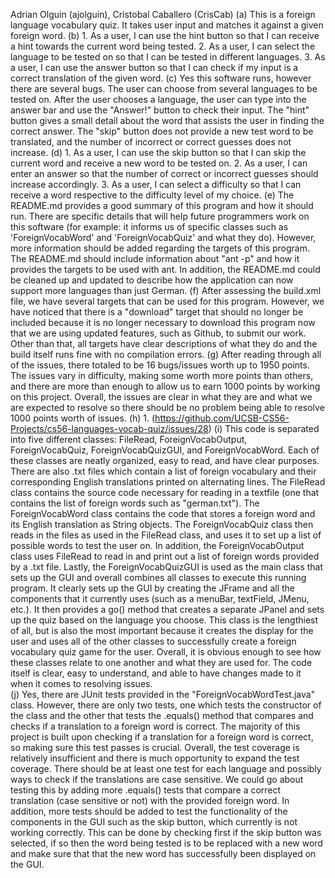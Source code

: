 Adrian Olguin (ajolguin), Cristobal Caballero (CrisCab)
(a) This is a foreign language vocabulary quiz. It takes user input and matches it against a given foreign word.
(b) 1. As a user, I can use the hint button so that I can receive a hint towards the current word being tested.
    2. As a user, I can select the language to be tested on so that I can be tested in different languages.
    3. As a user, I can use the answer button so that I can check if my input is a correct translation of the given word.
(c) Yes this software runs, however there are several bugs. The user can choose from several languages to be tested on. After the user chooses a language, the user can type into the answer bar and use the "Answer!" button to check their input. The "hint" button gives a small detail about the word that assists the user in finding the correct answer. The "skip" button does not provide a new test word to be translated, and the number of incorrect or correct guesses does not increase.
(d) 1. As a user, I can use the skip button so that I can skip the current word and receive a new word to be tested on.
    2. As a user, I can enter an answer so that the number of correct or incorrect guesses should increase accordingly.
    3. As a user, I can select a difficulty so that I can receive a word respective to the difficulty level of my choice.
(e) The README.md provides a good summary of this program and how it should run. There are specific details that will help future programmers work on this software (for example: it informs us of specific classes such as 'ForeignVocabWord' and 'ForeignVocabQuiz' and what they do). However, more information should be added regarding the targets of this program. The README.md should include information about "ant -p" and how it provides the targets to be used with ant. In addition, the README.md could be cleaned up and updated to describe how the application can now support more languages than just German.
(f) After assessing the build.xml file, we have several targets that can be used for this program. However, we have noticed that there is a "download" target that should no longer be included because it is no longer necessary to download this program now that we are using updated features, such as Github, to submit our work. Other than that, all targets have clear descriptions of what they do and the build itself runs fine with no compilation errors.
(g) After reading through all of the issues, there totaled to be 16 bugs/issues worth up to 1950 points. The issues vary in difficulty, making some worth more points than others, and there are more than enough to allow us to earn 1000 points by working on this project. Overall, the issues are clear in what they are and what we are expected to resolve so there should be no problem being able to resolve 1000 points worth of issues.
(h) 1. (https://github.com/UCSB-CS56-Projects/cs56-languages-vocab-quiz/issues/28)
(i) This code is separated into five different classes: FileRead, ForeignVocabOutput, ForeignVocabQuiz, ForeignVocabQuizGUI, and ForeignVocabWord. Each of these classes are neatly organized, easy to read, and have clear purposes. There are also .txt files which contain a list of foreign vocabulary and their corresponding English translations printed on alternating lines. The FileRead class contains the source code necessary for reading in a textfile (one that contains the list of foreign words such as "german.txt"). The ForeignVocabWord class contains the code that stores a foreign word and its English translation as String objects. The ForeignVocabQuiz class then reads in the files as used in the FileRead class, and uses it to set up a list of possible words to test the user on. In addition, the ForeignVocabOutput class uses FileRead to read in and print out a list of foreign words provided by a .txt file. Lastly, the ForeignVocabQuizGUI is used as  the main class that sets up the GUI and overall combines all classes to execute this running program. It clearly sets up the GUI by creating the JFrame and all the components that it currently uses (such as a menuBar, textField, JMenu, etc.). It then provides a go() method that creates a separate JPanel and sets up the quiz based on the language you choose. This class is the lengthiest of all, but is also the most important because it creates the display for the user and uses all of the other classes to successfully create a foreign vocabulary quiz game for the user. Overall, it is obvious enough to see how these classes relate to one another and what they are used for. The code itself is clear, easy to understand, and able to have changes made to it when it comes to resolving issues.  
(j) Yes, there are JUnit tests provided in the "ForeignVocabWordTest.java" class. However, there are only two tests, one which tests the constructor of the class and the other that tests the .equals() method that compares and checks if a translation to a foreign word is correct. The majority of this project is built upon checking if a translation for a foreign word is correct, so making sure this test passes is crucial. Overall, the test coverage is relatively insufficient and there is much opportunity to expand the test coverage. There should be at least one test for each language and possibly ways to check if the translations are case sensitive. We could go about testing this by adding more .equals() tests that compare a correct translation (case sensitive or not) with the provided foreign word. In addition, more tests should be added to test the functionality of the components in the GUI such as the skip button, which currently is not working correctly. This can be done by checking first if the skip button was selected, if so then the word being tested is to be replaced with a new word and make sure that that the new word has successfully been displayed on the GUI.
